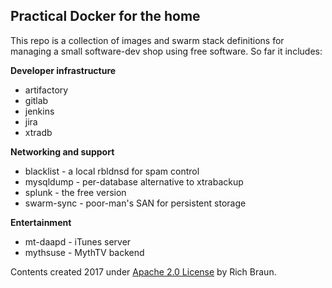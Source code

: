 ## Practical Docker for the home

This repo is a collection of images and swarm stack definitions for
managing a small software-dev shop using free software. So far it
includes:

**Developer infrastructure**
* artifactory
* gitlab
* jenkins
* jira
* xtradb

**Networking and support**
* blacklist - a local rbldnsd for spam control
* mysqldump - per-database alternative to xtrabackup
* splunk - the free version
* swarm-sync - poor-man's SAN for persistent storage

**Entertainment**
* mt-daapd - iTunes server
* mythsuse - MythTV backend

Contents created 2017 under [Apache 2.0 License](https://www.apache.org/licenses/LICENSE-2.0) by Rich Braun.
